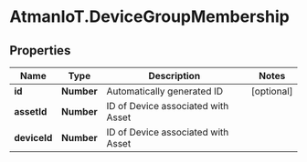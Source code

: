 # AtmanIoT.DeviceGroupMembership

## Properties

Name | Type | Description | Notes
------------ | ------------- | ------------- | -------------
**id** | **Number** | Automatically generated ID | [optional] 
**assetId** | **Number** | ID of Device associated with Asset | 
**deviceId** | **Number** | ID of Device associated with Asset | 


